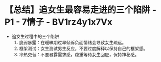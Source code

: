# 【总结】追女生最容易走进的三个陷阱 - P1 - 7情子 - BV1rz4y1x7Vx

-   追女生过程中的三个陷阱
    1.  脆弱暴露：在暧昧期过早倾诉负面情绪会导致女生疏远。
    2.  框架测试：女生测试男生反应，不要过度解释以保持自己的框架感。
    3.  冷热交替：不要暴露需求感，稳重等待女生回应，保持神秘感。